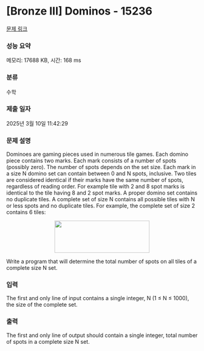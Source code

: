 # [Bronze III] Dominos - 15236 

[문제 링크](https://www.acmicpc.net/problem/15236) 

### 성능 요약

메모리: 17688 KB, 시간: 168 ms

### 분류

수학

### 제출 일자

2025년 3월 10일 11:42:29

### 문제 설명

<p>Dominoes are gaming pieces used in numerous tile games. Each domino piece contains two marks. Each mark consists of a number of spots (possibly zero). The number of spots depends on the set size. Each mark in a size N domino set can contain between 0 and N spots, inclusive. Two tiles are considered identical if their marks have the same number of spots, regardless of reading order. For example tile with 2 and 8 spot marks is identical to the tile having 8 and 2 spot marks. A proper domino set contains no duplicate tiles. A complete set of size N contains all possible tiles with N or less spots and no duplicate tiles. For example, the complete set of size 2 contains 6 tiles:</p>

<p style="text-align:center"><img alt="" src="https://onlinejudgeimages.s3-ap-northeast-1.amazonaws.com/problem/15236/1.png" style="height:85px; width:250px"></p>

<p>Write a program that will determine the total number of spots on all tiles of a complete size N set.</p>

### 입력 

 <p>The first and only line of input contains a single integer, N (1 ≤ N ≤ 1000), the size of the complete set.</p>

### 출력 

 <p>The first and only line of output should contain a single integer, total number of spots in a complete size N set.</p>

